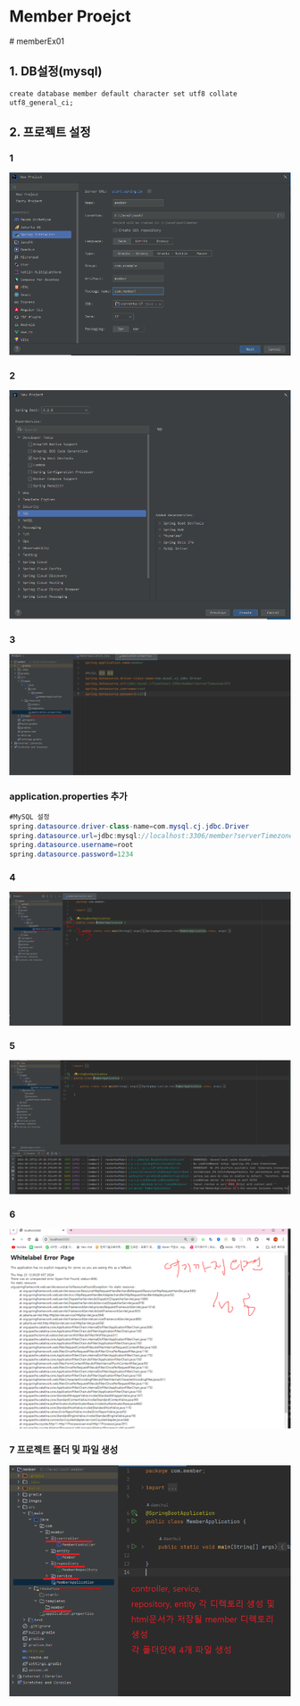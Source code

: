 <h1>Member Proejct</h1># memberEx01

<h2>1. DB설정(mysql) </h2>

```db
create database member default character set utf8 collate utf8_general_ci;
```

<h2>2. 프로젝트 설정 </h2>

<h3>1</h3>
<img src="/images/start01.PNG">
<h3>2</h3>
<img src="/images/start02.PNG">
<h3>3</h3>
<img src="/images/start03.PNG">

<h3>application.properties 추가</h3>

```java
#MySQL 설정
spring.datasource.driver-class-name=com.mysql.cj.jdbc.Driver
spring.datasource.url=jdbc:mysql://localhost:3306/member?serverTimezone=UTC
spring.datasource.username=root
spring.datasource.password=1234
```

<h3>4</h3>
<img src="/images/start04.PNG">
<h3>5</h3>
<img src="/images/start05.PNG">
<h3>6</h3>
<img src="/images/start06.PNG">

<h3>7 프로젝트 폴더 및 파일 생성</h3>
<img src="/images/start07.PNG">